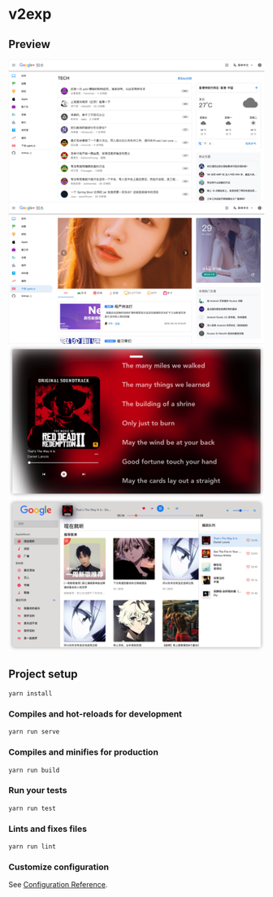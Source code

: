 # v2exp

## Preview
![首页](/docs/1.png "首页")
![干货](/docs/2.png "干货")
![播放器1](/docs/3.png "播放器")
![播放器2](/docs/4.png "播放器")
## Project setup
```
yarn install
```

### Compiles and hot-reloads for development
```
yarn run serve
```

### Compiles and minifies for production
```
yarn run build
```

### Run your tests
```
yarn run test
```

### Lints and fixes files
```
yarn run lint
```

### Customize configuration
See [Configuration Reference](https://cli.vuejs.org/config/).
